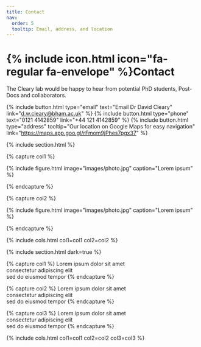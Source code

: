 ```yaml
---
title: Contact
nav:
  order: 5
  tooltip: Email, address, and location
---
```


# {% include icon.html icon="fa-regular fa-envelope" %}Contact

The Cleary lab would be happy to hear from potential PhD students, Post-Docs and collaborators. 

{%
  include button.html
  type="email"
  text="Email Dr David Cleary"
  link="d.w.cleary@bham.ac.uk"
%}
{%
  include button.html
  type="phone"
  text="0121 4142859"
  link="+44 121 4142859"
%}
{%
  include button.html
  type="address"
  tooltip="Our location on Google Maps for easy navigation"
  link="https://maps.app.goo.gl/rFmom9jPhes7pgx37"
%}

{% include section.html %}

{% capture col1 %}

{%
  include figure.html
  image="images/photo.jpg"
  caption="Lorem ipsum"
%}

{% endcapture %}

{% capture col2 %}

{%
  include figure.html
  image="images/photo.jpg"
  caption="Lorem ipsum"
%}

{% endcapture %}

{% include cols.html col1=col1 col2=col2 %}

{% include section.html dark=true %}

{% capture col1 %}
Lorem ipsum dolor sit amet  
consectetur adipiscing elit  
sed do eiusmod tempor
{% endcapture %}

{% capture col2 %}
Lorem ipsum dolor sit amet  
consectetur adipiscing elit  
sed do eiusmod tempor
{% endcapture %}

{% capture col3 %}
Lorem ipsum dolor sit amet  
consectetur adipiscing elit  
sed do eiusmod tempor
{% endcapture %}

{% include cols.html col1=col1 col2=col2 col3=col3 %}
